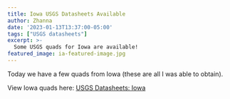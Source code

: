 ```yaml
---
title: Iowa USGS Datasheets Available
author: Zhanna
date: '2023-01-13T13:37:00-05:00'
tags: ["USGS datasheets"]
excerpt: >-
  Some USGS quads for Iowa are available!
featured_image: ia-featured-image.jpg
---
```


Today we have a few quads from Iowa (these are all I was able to obtain).

View Iowa quads here: [USGS Datasheets: Iowa](/usgs-datasheets/iowa/)
